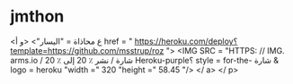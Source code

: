 # jmthon

<ع محاذاة = "اليسار"> <و أ href = " https://heroku.com/deploy؟template=https://github.com/msstrup/roz "> <IMG SRC = "HTTPS: // IMG. arms.io / شارة / نشر ٪ 20 إلى ٪ 20 Heroku-purple؟ style = for-the- شارة & logo = heroku "width =" 320 "height =" 58.45 "/> </ a> </ p>
